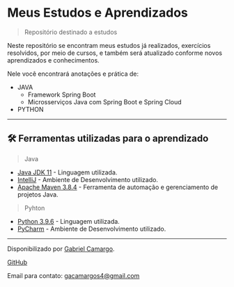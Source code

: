 # Meus Estudos e Aprendizados
> Repositório destinado a estudos

Neste repositório se encontram meus estudos já realizados, exercícios resolvidos, por meio de cursos, e também será atualizado conforme novos aprendizados e conhecimentos.

Nele você encontrará anotações e prática de:

* JAVA
  * Framework Spring Boot
  * Microsserviços Java com Spring Boot e Spring Cloud
* PYTHON

------------

## 🛠️ Ferramentas utilizadas para o aprendizado
> Java
* [Java JDK 11](https://dev.java/) - Linguagem utilizada.
* [IntelliJ](https://www.jetbrains.com/pt-br/idea/) - Ambiente de Desenvolvimento utilizado.
* [Apache Maven 3.8.4](https://maven.apache.org/) -  Ferramenta de automação e gerenciamento de projetos Java.


> Pyhton
* [Python 3.9.6](https://www.python.org/) - Linguagem utilizada.
* [PyCharm](https://www.jetbrains.com/pt-br/pycharm/) - Ambiente de Desenvolvimento utilizado.

------------

Disponibilizado por [Gabriel Camargo](https://www.linkedin.com/in/gabrielhgcamargo/ "Linkedin de Gabriel Camargo").

[GitHub](https://github.com/gabrielhgcamargo "GitHub de Gabriel Camargo")

Email para contato: gacamargos4@gmail.com



